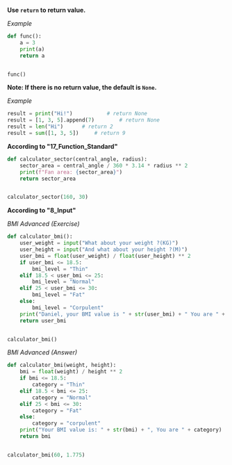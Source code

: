 **Use `return` to return value.**

*Example*

```python
def func():
    a = 3
    print(a)
    return a


func()
```

**Note: If there is no return value, the default is `None`.**

*Example*

```python
result = print("Hi!")			# return None
result = [1, 3, 5].append(7)		# return None
result = len("Hi")		# return 2
result = sum([1, 3, 5])		# return 9
```

**According to "17_Function_Standard"**

```python
def calculator_sector(central_angle, radius):
    sector_area = central_angle / 360 * 3.14 * radius ** 2
    print(f"Fan area: {sector_area}")
    return sector_area


calculator_sector(160, 30)
```

**According to "8_Input"**

*BMI Advanced (Exercise)*

```python
def calculator_bmi():
    user_weight = input("What about your weight ?(KG)")
    user_height = input("And what about your height ?(M)")
    user_bmi = float(user_weight) / float(user_height) ** 2
    if user_bmi <= 18.5:
        bmi_level = "Thin"
    elif 18.5 < user_bmi <= 25:
        bmi_level = "Normal"
    elif 25 < user_bmi <= 30:
        bmi_level = "Fat"
    else:
        bmi_level = "Corpulent"
    print("Daniel, your BMI value is " + str(user_bmi) + " You are " + bmi_level)
    return user_bmi


calculator_bmi()
```

*BMI Advanced (Answer)*

```python
def calculator_bmi(weight, height):
    bmi = float(weight) / height ** 2
    if bmi <= 18.5:
        category = "Thin"
    elif 18.5 < bmi <= 25:
        category = "Normal"
    elif 25 < bmi <= 30:
        category = "Fat"
    else:
        category = "corpulent"
    print("Your BMI value is: " + str(bmi) + ", You are " + category)
    return bmi


calculator_bmi(60, 1.775)
```

